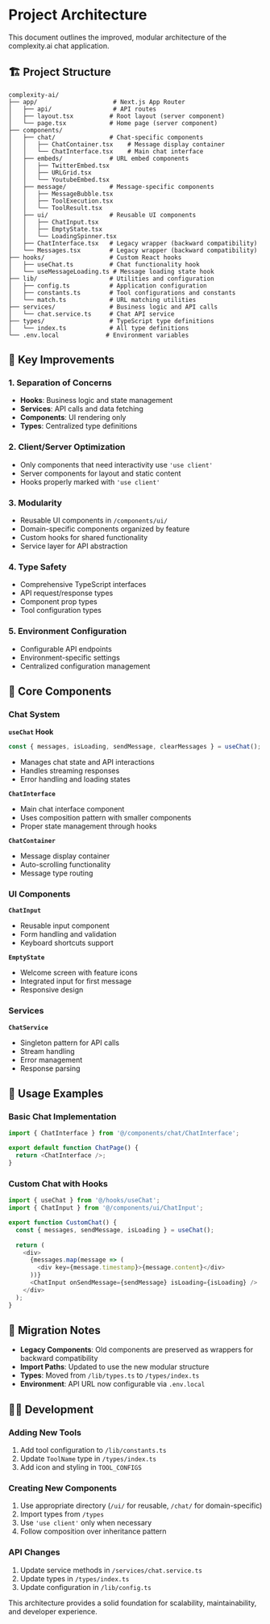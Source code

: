 # Project Architecture

This document outlines the improved, modular architecture of the complexity.ai chat application.

## 🏗️ Project Structure

```
complexity-ai/
├── app/                     # Next.js App Router
│   ├── api/                 # API routes
│   ├── layout.tsx          # Root layout (server component)
│   └── page.tsx            # Home page (server component)
├── components/
│   ├── chat/               # Chat-specific components
│   │   ├── ChatContainer.tsx    # Message display container
│   │   └── ChatInterface.tsx    # Main chat interface
│   ├── embeds/             # URL embed components
│   │   ├── TwitterEmbed.tsx
│   │   ├── URLGrid.tsx
│   │   └── YoutubeEmbed.tsx
│   ├── message/            # Message-specific components  
│   │   ├── MessageBubble.tsx
│   │   ├── ToolExecution.tsx
│   │   └── ToolResult.tsx
│   ├── ui/                 # Reusable UI components
│   │   ├── ChatInput.tsx
│   │   ├── EmptyState.tsx
│   │   └── LoadingSpinner.tsx
│   ├── ChatInterface.tsx   # Legacy wrapper (backward compatibility)
│   └── Messages.tsx        # Legacy wrapper (backward compatibility)
├── hooks/                  # Custom React hooks
│   ├── useChat.ts          # Chat functionality hook
│   └── useMessageLoading.ts # Message loading state hook
├── lib/                    # Utilities and configuration
│   ├── config.ts           # Application configuration
│   ├── constants.ts        # Tool configurations and constants
│   └── match.ts            # URL matching utilities
├── services/               # Business logic and API calls
│   └── chat.service.ts     # Chat API service
├── types/                  # TypeScript type definitions
│   └── index.ts            # All type definitions
└── .env.local             # Environment variables
```

## 🎯 Key Improvements

### 1. **Separation of Concerns**
- **Hooks**: Business logic and state management
- **Services**: API calls and data fetching  
- **Components**: UI rendering only
- **Types**: Centralized type definitions

### 2. **Client/Server Optimization**
- Only components that need interactivity use `'use client'`
- Server components for layout and static content
- Hooks properly marked with `'use client'`

### 3. **Modularity**
- Reusable UI components in `/components/ui/`
- Domain-specific components organized by feature
- Custom hooks for shared functionality
- Service layer for API abstraction

### 4. **Type Safety**
- Comprehensive TypeScript interfaces
- API request/response types
- Component prop types
- Tool configuration types

### 5. **Environment Configuration**
- Configurable API endpoints
- Environment-specific settings
- Centralized configuration management

## 🔧 Core Components

### Chat System

**`useChat` Hook**
```typescript
const { messages, isLoading, sendMessage, clearMessages } = useChat();
```
- Manages chat state and API interactions
- Handles streaming responses
- Error handling and loading states

**`ChatInterface`**
- Main chat interface component
- Uses composition pattern with smaller components
- Proper state management through hooks

**`ChatContainer`**
- Message display container
- Auto-scrolling functionality
- Message type routing

### UI Components

**`ChatInput`**
- Reusable input component
- Form handling and validation
- Keyboard shortcuts support

**`EmptyState`**
- Welcome screen with feature icons
- Integrated input for first message
- Responsive design

### Services

**`ChatService`**
- Singleton pattern for API calls
- Stream handling
- Error management
- Response parsing

## 🚀 Usage Examples

### Basic Chat Implementation
```typescript
import { ChatInterface } from '@/components/chat/ChatInterface';

export default function ChatPage() {
  return <ChatInterface />;
}
```

### Custom Chat with Hooks
```typescript
import { useChat } from '@/hooks/useChat';
import { ChatInput } from '@/components/ui/ChatInput';

export function CustomChat() {
  const { messages, sendMessage, isLoading } = useChat();
  
  return (
    <div>
      {messages.map(message => (
        <div key={message.timestamp}>{message.content}</div>
      ))}
      <ChatInput onSendMessage={sendMessage} isLoading={isLoading} />
    </div>
  );
}
```

## 🔄 Migration Notes

- **Legacy Components**: Old components are preserved as wrappers for backward compatibility
- **Import Paths**: Updated to use the new modular structure
- **Types**: Moved from `/lib/types.ts` to `/types/index.ts`
- **Environment**: API URL now configurable via `.env.local`

## 🏃‍♂️ Development

### Adding New Tools
1. Add tool configuration to `/lib/constants.ts`
2. Update `ToolName` type in `/types/index.ts`
3. Add icon and styling in `TOOL_CONFIGS`

### Creating New Components
1. Use appropriate directory (`/ui/` for reusable, `/chat/` for domain-specific)
2. Import types from `/types`
3. Use `'use client'` only when necessary
4. Follow composition over inheritance pattern

### API Changes
1. Update service methods in `/services/chat.service.ts`
2. Update types in `/types/index.ts`
3. Update configuration in `/lib/config.ts`

This architecture provides a solid foundation for scalability, maintainability, and developer experience.
